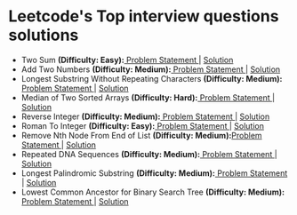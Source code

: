 # Leetcode's Top interview questions solutions
<ul>
  <li>Two Sum <b>(Difficulty: Easy):</b><a href="https://leetcode.com/problems/two-sum/description/"> Problem Statement </a>| <a href="https://github.com/rituparna-13/leetcode/blob/main/twoSum.py">Solution</a></li>
  <li>Add Two Numbers <b>(Difficulty: Medium):</b><a href="https://leetcode.com/problems/add-two-numbers/description/?envType=problem-list-v2&envId=pgnfwis5"> Problem Statement </a>| <a href="https://github.com/rituparna-13/leetcode/blob/main/addTwoNos.py">Solution</a></li>
  <li>Longest Substring Without Repeating Characters <b>(Difficulty: Medium):</b><a href="https://leetcode.com/problems/longest-substring-without-repeating-characters/description/?envType=problem-list-v2&envId=pgnfwis5"> Problem Statement </a>| <a href="https://github.com/rituparna-13/leetcode/blob/main/longestSubStr.py">Solution</a></li>  
  <li>Median of Two Sorted Arrays <b>(Difficulty: Hard):</b><a href="https://leetcode.com/problems/median-of-two-sorted-arrays/description/?envType=problem-list-v2&envId=pgnfwis5"> Problem Statement </a>| <a href="https://github.com/rituparna-13/leetcode/blob/main/medianOfTwoSortedArrays.py">Solution</a></li>
  <li>Reverse Integer <b>(Difficulty: Medium):</b><a href="https://leetcode.com/problems/reverse-integer/description/?envType=problem-list-v2&envId=pgnfwis5"> Problem Statement </a>| <a href="https://github.com/rituparna-13/leetcode/blob/main/reverseInteger.java">Solution</a></li>
  <li>Roman To Integer <b>(Difficulty: Easy):</b><a href="https://leetcode.com/problems/roman-to-integer/description/?envType=problem-list-v2&envId=pgnfwis5"> Problem Statement </a>| <a href="https://github.com/rituparna-13/leetcode/blob/main/romanToInteger.py">Solution</a></li>
  <li>Remove Nth Node From End of List <b>(Difficulty: Medium):</b><a href="https://leetcode.com/problems/remove-nth-node-from-end-of-list/description/?envType=problem-list-v2&envId=pgnfwis5">Problem Statement </a>| <a href="https://github.com/rituparna-13/leetcode/blob/main/removeNthNode.java">Solution</a>  </li>
  <li>Repeated DNA Sequences <b>(Difficulty: Medium):</b><a href="https://leetcode.com/problems/repeated-dna-sequences/description/?envType=problem-list-v2&envId=pgnfwis5"> Problem Statement </a>| <a href="https://github.com/rituparna-13/leetcode/blob/main/repeatedDNAsequences.py">Solution</a></li>
  <li>Longest Palindromic Substring <b>(Difficulty: Medium):</b><a href="https://leetcode.com/problems/longest-palindromic-substring/description/?envType=problem-list-v2&envId=pgnfwis5"> Problem Statement </a>| <a href="https://github.com/rituparna-13/leetcode/blob/main/longestPalindromeSubstr.py">Solution</a></li>
   <li>Lowest Common Ancestor for Binary Search Tree <b>(Difficulty: Medium):</b><a href="https://leetcode.com/problems/lowest-common-ancestor-of-a-binary-search-tree/description/"> Problem Statement </a>| <a href="https://github.com/rituparna-13/leetcode/blob/main/LCAForBST.py">Solution</a></li>
</ul>
